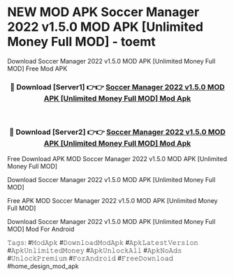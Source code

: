 # NEW MOD APK Soccer Manager 2022 v1.5.0 MOD APK [Unlimited Money Full MOD] - toemt
Download Soccer Manager 2022 v1.5.0 MOD APK [Unlimited Money Full MOD] Free Mod APK

<div align="center">
<h3>🔴 Download [Server1] 👉👉 <a href="https://apk-comot.site?title=Soccer_Manager_2022_v1.5.0_MOD_APK_[Unlimited_Money_Full_MOD]">Soccer Manager 2022 v1.5.0 MOD APK [Unlimited Money Full MOD] Mod Apk</a></h3><br>

<h3>🔴 Download [Server2] 👉👉 <a href="https://apk-comot.site?title=Soccer_Manager_2022_v1.5.0_MOD_APK_[Unlimited_Money_Full_MOD]">Soccer Manager 2022 v1.5.0 MOD APK [Unlimited Money Full MOD] Mod Apk</a></h3>
</div>


Free Download APK MOD Soccer Manager 2022 v1.5.0 MOD APK [Unlimited Money Full MOD]

Download Soccer Manager 2022 v1.5.0 MOD APK [Unlimited Money Full MOD] 

Free APK MOD Soccer Manager 2022 v1.5.0 MOD APK [Unlimited Money Full MOD] 

Download Soccer Manager 2022 v1.5.0 MOD APK [Unlimited Money Full MOD] Mod For Android

𝚃𝚊𝚐𝚜: #𝙼𝚘𝚍𝙰𝚙𝚔 #𝙳𝚘𝚠𝚗𝚕𝚘𝚊𝚍𝙼𝚘𝚍𝙰𝚙𝚔 #𝙰𝚙𝚔𝙻𝚊𝚝𝚎𝚜𝚝𝚅𝚎𝚛𝚜𝚒𝚘𝚗 #𝙰𝚙𝚔𝚄𝚗𝚕𝚒𝚖𝚒𝚝𝚎𝚍𝙼𝚘𝚗𝚎𝚢 #𝙰𝚙𝚔𝚄𝚗𝚕𝚘𝚌𝚔𝙰𝚕𝚕 #𝙰𝚙𝚔𝙽𝚘𝙰𝚍𝚜 #𝚄𝚗𝚕𝚘𝚌𝚔𝙿𝚛𝚎𝚖𝚒𝚞𝚖 #𝙵𝚘𝚛𝙰𝚗𝚍𝚛𝚘𝚒𝚍 #𝙵𝚛𝚎𝚎𝙳𝚘𝚠𝚗𝚕𝚘𝚊𝚍 #home_design_mod_apk